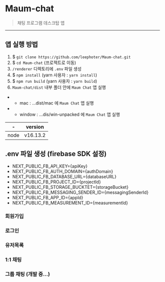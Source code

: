 # Maum-chat

> 채팅 프로그램 데스크탑 앱

---

## 앱 실행 방법

1. $ `git clone https://github.com/leephoter/Maum-chat.git`
2. $ `cd Maum-chat` (프로젝트로 이동)
3. `/renderer` 디렉토리에 `.env` 파일 생성
4. $ `npm install` (yarn 사용자 : `yarn install`)
5. $ `npm run build` (yarn 사용자 : `yarn build`)
6. `Maum-chat/dist` 내부 폴더 안에 `Maum Chat` 앱 실행

- - mac : ...dist/mac 에 `Maum Chat` 앱 실행
- - window : ...dis/win-unpacked 에 `Maum Chat` 앱 실행

| -    | version  |
| ---- | -------- |
| node | v16.13.2 |

## .env 파일 생성 (firebase SDK 설정)

- NEXT_PUBLIC_FB_API_KEY={apiKey}
- NEXT_PUBLIC_FB_AUTH_DOMAIN={authDomain}
- NEXT_PUBLIC_FB_DATABASE_URL={databaseURL}
- NEXT_PUBLIC_FB_PROJECT_ID={projectId}
- NEXT_PUBLIC_FB_STORAGE_BUCKTET={storageBucket}
- NEXT_PUBLIC_FB_MESSAGING_SENDER_ID={messagingSenderId}
- NEXT_PUBLIC_FB_APP_ID={appId}
- NEXT_PUBLIC_FB_MEASUREMENT_ID={measurementId}

### 회원가입

### 로그인

### 유저목록

### 1:1 채팅

### 그룹 채팅 (개발 중...)
